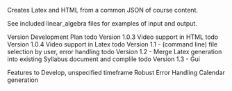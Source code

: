 Creates Latex and HTML from a common JSON of course content.

See included linear_algebra files for examples of input and output.

Version Development Plan
    todo Version 1.0.3 Video support in HTML
    todo Version 1.0.4 Video support in Latex
    todo Version 1.1 - (command line) file selection by user, error handling
    todo Version 1.2 - Merge Latex generation into existing Syllabus document and complile
    todo Version 1.3 - Gui

Features to Develop, unspecified timeframe
    Robust Error Handling
    Calendar generation